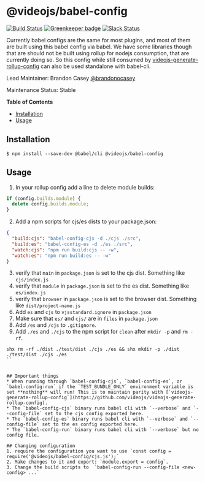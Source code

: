 # @videojs/babel-config

[![Build Status](https://travis-ci.org/videojs/babel-config.svg?branch=master)](https://travis-ci.org/videojs/babel-config)
[![Greenkeeper badge](https://badges.greenkeeper.io/videojs/babel-config.svg)](https://greenkeeper.io/)
[![Slack Status](http://slack.videojs.com/badge.svg)](http://slack.videojs.com)

Currently babel configs are the same for most plugins, and most of them are built using this babel config via babel. We have some libraries though that are should not be built using rollup for nodejs consumption, that are currently doing so. So this config while still consumed by [videojs-generate-rollup-config](https://github.com/videojs/videojs-generate-rollup-config) can also be used standalone with babel-cli.

Lead Maintainer: Brandon Casey [@brandonocasey](https://github.com/brandonocasey)

Maintenance Status: Stable


<!-- START doctoc generated TOC please keep comment here to allow auto update -->
<!-- DON'T EDIT THIS SECTION, INSTEAD RE-RUN doctoc TO UPDATE -->
**Table of Contents**

- [Installation](#installation)
- [Usage](#usage)

<!-- END doctoc generated TOC please keep comment here to allow auto update -->

## Installation

```
$ npm install --save-dev @babel/cli @videojs/babel-config
```


## Usage

1. In your rollup config add a line to delete module builds:
```js
if (config.builds.module) {
  delete config.builds.module;
}
```
2. Add a npm scripts for cjs/es dists to your package.json:

```json
{
  "build:cjs": "babel-config-cjs -d ./cjs ./src",
  "build:es": "babel-config-es -d ./es ./src",
  "watch:cjs": "npm run build:cjs -- -w",
  "watch:es": "npm run build:es -- -w"
}
```

3. verify that `main` in `package.json` is set to the cjs dist. Something like `cjs/index.js`
4. verify that `module` in `package.json` is set to the es dist. Something like `es/index.js`
5. verify that `browser` in `package.json` is set to the browser dist. Something like `dist/project-name.js`
6. Add `es` and `cjs` to `vjsstandard.ignore` in `package.json`
7. Make sure that `es/` and `cjs/` are in `files` in `package.json`
8. Add `/es` and `/cjs` to `.gitignore`.
9. Add `./es` and `./cjs` to the npm script for `clean` after `mkdir -p` and `rm -rf`.

```
shx rm -rf ./dist ./test/dist ./cjs ./es && shx mkdir -p ./dist ./test/dist ./cjs ./es
``


## Important things
* When running through `babel-config-cjs`, `babel-config-es`, or `babel-config-run` if the `TEST_BUNDLE_ONLY` environment variable is set **nothing** will run! This is to maintain parity with [`videojs-generate-rollup-config`](https://github.com/videojs/videojs-generate-rollup-config).
* The `babel-config-cjs` binary runs babel cli with `--verbose` and `--config-file` set to the cjs config exported here.
* The `babel-config-es` binary runs babel cli with `--verbose` and `--config-file` set to the es config exported here.
* The `babel-config-run` binary runs babel cli with `--verbose` but no config file.

## Changing configuration
1. require the configuration you want to use `const config = require('@videojs/babel-config/cjs.js');`
2. Make changes to it and export: `module.export = config`.
3. Change the build scripts to  `babel-config-run --config-file <new-config> ...`
